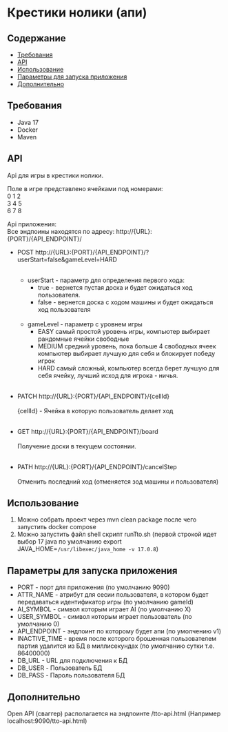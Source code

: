 # Крестики нолики (апи)

## Содержание
- [Требования](#Требования)
- [API](#API)
- [Использование](#Использование)
- [Параметры для запуска приложения](#Параметры-для-запуска-приложения)
- [Дополнительно](#Дополнительно)

## Требования
- Java 17
- Docker
- Maven

## API
Api для игры в крестики нолики.

Поле в игре представлено ячейками под номерами:<br>
0 1 2<br>
3 4 5<br>
6 7 8<br>

Api приложения:<br>
Все эндпоины находятся по адресу: http://{URL}:{PORT}/{API_ENDPOINT}/

- POST http://{URL}:{PORT}/{API_ENDPOINT}/?userStart=false&gameLevel=HARD<br><br>

  - userStart - параметр для определения первого хода:<br>
    - true - вернется пустая доска и будет ожидаться ход пользователя.
    - false - вернется доска с ходом машины и будет ожидаться ход пользователя
      <br><br>
  - gameLevel - параметр с уровнем игры
    - EASY самый простой уровень игры, компьютер выбирает рандомные ячейки свободные
    - MEDIUM средний уровень, пока больше 4 свободных ячеек компьютер выбирает лучшую для себя и блокирует победу игрок
    - HARD самый сложный, компьютер всегда берет лучшую для себя ячейку, лучший исход для игрока - ничья.
    <br><br>
- PATCH http://{URL}:{PORT}/{API_ENDPOINT}/{cellId}<br><br>
    {cellId} - Ячейка в которую пользователь делает ход<br><br>

- GET http://{URL}:{PORT}/{API_ENDPOINT}/board<br><br>
  Получение доски в текущем состоянии.<br><br>
- PATH http://{URL}:{PORT}/{API_ENDPOINT}/cancelStep<br><br>
    Отменить последний ход (отменяется зод машины и пользователя)



## Использование

1. Можно собрать проект через mvn clean package после чего запустить docker compose
2. Можно запустить файл shell скрипт runTto.sh (первой строкой идет выбор 17 java по умолчанию export JAVA_HOME=`/usr/libexec/java_home -v 17.0.8`)


## Параметры для запуска приложения
- PORT - порт для приложения (по умолчанию 9090)<br>
- ATTR_NAME - атрибут для сесии пользователя, в котором будет передаваться идентификатор игры (по умолчанию gameId)
- AI_SYMBOL - символ которым играет AI (по умолчанию Х)
- USER_SYMBOL - символ которым играет пользователь (по умолчанию 0)
- API_ENDPOINT - эндпоинт по которому будет апи (по умолчению v1)
- INACTIVE_TIME - время после которого брошенная пользователем партия удалится из БД в миллисекундах (по умолчанию сутки т.е. 86400000)
- DB_URL - URL для подключения к БД
- DB_USER -  Пользователь БД
- DB_PASS - Пароль пользователя БД

## Дополнительно

Open API (сваггер) располагается на эндпоинте /tto-api.html (Например localhost:9090/tto-api.html)


